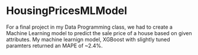 # HousingPricesMLModel
For a final project in my Data Programming class, we had to create a Machine Learning model to predict the sale price of a house based on given attributes. 
My machine learnign model, XGBoost with slightly tuned paramters returned an MAPE of ~2.4%.
